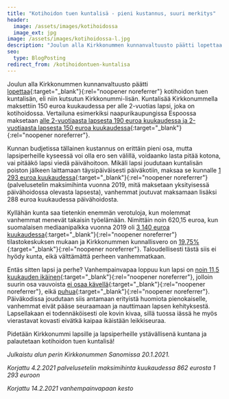 ```yaml
---
title: "Kotihoidon tuen kuntalisä - pieni kustannus, suuri merkitys"
header:
  image: /assets/images/kotihoidossa
  image_ext: jpg
image: /assets/images/kotihoidossa-l.jpg
description: "Joulun alla Kirkkonummen kunnanvaltuusto päätti lopettaa kotihoidon tuen kuntalisän, eli niin kutsutun Kirkkonummi-lisän. Kuntalisää Kirkkonummella maksettiin 150 euroa kuukaudessa per alle 2-vuotias lapsi, joka on kotihoidossa."
seo:
  type: BlogPosting
redirect_from: /kotihoidontuen-kuntalisa
---
```


Joulun alla Kirkkonummen kunnanvaltuusto päätti [lopettaa](https://www.kirkkonummi.fi/kotihoidon-tuen-kuntalisa-182019-alkaen){:target="_blank"}{:rel="noopener noreferrer"} kotihoidon tuen kuntalisän, eli niin kutsutun Kirkkonummi-lisän. Kuntalisää Kirkkonummella maksettiin 150 euroa kuukaudessa per alle 2-vuotias lapsi, joka on kotihoidossa. Vertailuna esimerkiksi naapurikaupungissa Espoossa maksetaan [alle 2-vuotiaasta lapsesta 190 euroa kuukaudessa ja 2-vuotiaasta lapsesta 150 euroa kuukaudessa](https://www.espoo.fi/fi-FI/Kasvatus_ja_opetus/Varhaiskasvatus/Kotona_hoitaminen/Kotihoidon_tuki){:target="_blank"}{:rel="noopener noreferrer"}.

Kunnan budjetissa tällainen kustannus on erittäin pieni osa, mutta lapsiperheille kyseessä voi olla ero sen välillä, voidaanko lasta pitää kotona, vai pitääkö lapsi viedä päivähoitoon. Mikäli lapsi joudutaan kuntalisän poiston jälkeen laittamaan täysipäiväisesti päiväkotiin, maksaa se kunnalle [1 293 euroa kuukaudessa](https://www.kirkkonummi.fi/library/files/5c923621c91058d1e40005b4/Kn_s__nt_kirja_svl__1.8.2019.pdf#page=9){:target="_blank"}{:rel="noopener noreferrer"} (palvelusetelin maksimihinta vuonna 2019, mitä maksetaan yksityisessä päivähoidossa olevasta lapsesta), vanhemmat joutuvat maksamaan lisäksi 288 euroa kuukaudessa päivähoidosta.

Kyllähän kunta saa tietenkin enemmän verotuloja, kun molemmat vanhemmat menevät takaisin työelämään. Nimittäin noin 620,15 euroa, kun suomalaisen mediaanipalkka vuonna 2019 oli [3 140 euroa kuukaudessa](https://www.tilastokeskus.fi/tup/suoluk/suoluk_palkat.html){:target="_blank"}{:rel="noopener noreferrer"} tilastokeskuksen mukaan ja Kirkkonummen kunnallisvero on [19,75%](https://www.kirkkonummi.fi/tietoa-taloudesta){:target="_blank"}{:rel="noopener noreferrer"}. Taloudellisesti tästä siis ei hyödy kunta, eikä välttämättä perheen vanhemmatkaan.

Entäs sitten lapsi ja perhe? Vanhempainvapaa loppuu kun lapsi on [noin 11,5 kuukauden ikäinen](https://www.kela.fi/vanhempainraha){:target="_blank"}{:rel="noopener noreferrer"}, jolloin suurin osa vauvoista [ei osaa kävellä](https://www.mll.fi/vanhemmille/lapsen-kasvu-ja-kehitys/0-1-v/vauvan-liikunnallinen-kehitys/){:target="_blank"}{:rel="noopener noreferrer"}, eikä [puhua](https://www.mll.fi/vanhemmille/lapsen-kasvu-ja-kehitys/0-1-v/vauvan-sosiaalinen-kehitys/){:target="_blank"}{:rel="noopener noreferrer"}. Päiväkodissa joudutaan siis antamaan erityistä huomiota pienokaiselle, vanhemmat eivät pääse seuraamaan ja nauttimaan lapsen kehityksestä. Lapsellakaan ei todennäköisesti ole kovin kivaa, sillä tuossa iässä he myös vierastavat kovasti eivätkä kaipaa ikäistään leikkiseuraa.

Pidetään Kirkkonummi lapsille ja lapsiperheille ystävällisenä kuntana ja palautetaan kotihoidon tuen kuntalisä!

*Julkaistu alun perin Kirkkonummen Sanomissa 20.1.2021.*

*Korjattu 4.2.2021 palvelusetelin maksimihinta kuukaudessa 862 eurosta 1 293 euroon*

*Korjattu 14.2.2021 vanhempainvapaan kesto*
